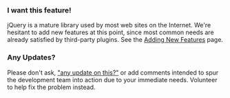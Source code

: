 

### I want this feature!

jQuery is a mature library used by most web sites on the Internet. We're hesitant to add new features at this point, since most common needs are already satisfied by third-party plugins. See the [Adding New Features](https://github.com/jquery/jquery/wiki/Adding-new-features) page.

### Any Updates?

Please don't ask, ["any update on this?"](https://mobile.twitter.com/slicknet/status/782274190451671040) or add comments intended to spur the development team into action due to your immediate needs. Volunteer to help fix the problem instead.